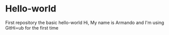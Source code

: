 # Hello-world
First repository the basic hello-world
Hi,  My name is Armando and I'm using GitHi=ub for the first time

